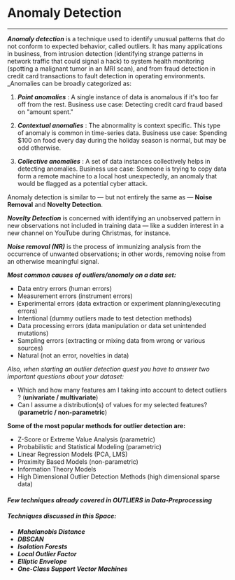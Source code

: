 # Anomaly Detection
---

___Anomaly detection___ is a technique used to identify unusual patterns that do not conform to expected behavior, called outliers. It has many applications in business, from intrusion detection (identifying strange patterns in network traffic that could signal a hack) to system health monitoring (spotting a malignant tumor in an MRI scan), and from fraud detection in credit card transactions to fault detection in operating environments.
_Anomalies can be broadly categorized as:

1. ___Point anomalies___ : A single instance of data is anomalous if it's too far off from the rest. Business use case: Detecting credit card fraud based on "amount spent."

2. ___Contextual anomalies___ : The abnormality is context specific. This type of anomaly is common in time-series data. Business use case: Spending $100 on food every day during the holiday season is normal, but may be odd otherwise.

3. ___Collective anomalies___ : A set of data instances collectively helps in detecting anomalies. Business use case: Someone is trying to copy data form a remote machine to a local host unexpectedly, an anomaly that would be flagged as a potential cyber attack.

Anomaly detection is similar to — but not entirely the same as — __Noise Removal__ and __Novelty Detection__.

___Novelty Detection___ is concerned with identifying an unobserved pattern in new observations not included in training data — like a sudden interest in a new channel on YouTube during Christmas, for instance. 

___Noise removal (NR)___ is the process of immunizing analysis from the occurrence of unwanted observations; in other words, removing noise from an otherwise meaningful signal.

___Most common causes of outliers/anomaly on a data set:___
* Data entry errors (human errors)
* Measurement errors (instrument errors)
* Experimental errors (data extraction or experiment planning/executing errors)
* Intentional (dummy outliers made to test detection methods)
* Data processing errors (data manipulation or data set unintended mutations)
* Sampling errors (extracting or mixing data from wrong or various sources)
* Natural (not an error, novelties in data)

_Also, when starting an outlier detection quest you have to answer two important questions about your dataset:_
* Which and how many features am I taking into account to detect outliers ? (__univariate / multivariate__)
* Can I assume a distribution(s) of values for my selected features? (__parametric / non-parametric__)

__Some of the most popular methods for outlier detection are:__
* Z-Score or Extreme Value Analysis (parametric)
* Probabilistic and Statistical Modeling (parametric)
* Linear Regression Models (PCA, LMS)
* Proximity Based Models (non-parametric)
* Information Theory Models
* High Dimensional Outlier Detection Methods (high dimensional sparse data)

#### ___Few techniques already covered in OUTLIERS in Data-Preprocessing___

#### ___Techniques discussed in this Space:___
* ___Mahalanobis Distance___
* ___DBSCAN___
* ___Isolation Forests___
* ___Local Outlier Factor___
* ___Elliptic Envelope___
* ___One-Class Support Vector Machines___
